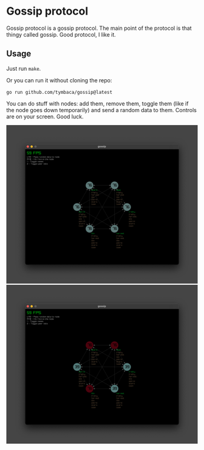 # Gossip protocol
Gossip protocol is a gossip protocol. The main point of the protocol is that 
thingy called gossip. Good protocol, I like it.

## Usage

Just run `make`. 

Or you can run it without cloning the repo:

```
go run github.com/tymbaca/gossip@latest
```

You can do stuff with nodes: add them, remove them, toggle them (like if the 
node goes down temporarily) and send a random data to them. Controls are on your 
screen. Good luck.

![pic1](./misc/pic1.png)
![pic2](./misc/pic2.png)
